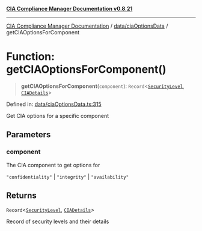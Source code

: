 [**CIA Compliance Manager Documentation v0.8.21**](../../../README.md)

***

[CIA Compliance Manager Documentation](../../../modules.md) / [data/ciaOptionsData](../README.md) / getCIAOptionsForComponent

# Function: getCIAOptionsForComponent()

> **getCIAOptionsForComponent**(`component`): `Record`\<[`SecurityLevel`](../../../types/cia/type-aliases/SecurityLevel.md), [`CIADetails`](../../../types/interfaces/CIADetails.md)\>

Defined in: [data/ciaOptionsData.ts:315](https://github.com/Hack23/cia-compliance-manager/blob/689e67e40bb6afe811128d672a0d7dd5fcbdaea5/src/data/ciaOptionsData.ts#L315)

Get CIA options for a specific component

## Parameters

### component

The CIA component to get options for

`"confidentiality"` | `"integrity"` | `"availability"`

## Returns

`Record`\<[`SecurityLevel`](../../../types/cia/type-aliases/SecurityLevel.md), [`CIADetails`](../../../types/interfaces/CIADetails.md)\>

Record of security levels and their details
